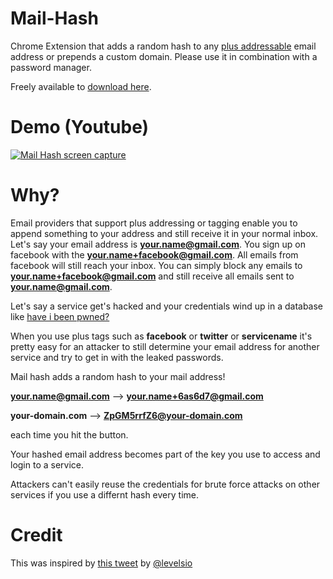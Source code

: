 # Mail-Hash

Chrome Extension that adds a random hash to any [plus addressable](https://www.fastmail.com/help/receive/addressing.html) email address or prepends a custom domain.
Please use it in combination with a password manager.

Freely available to [download here](https://chrome.google.com/webstore/detail/njjpbfibgmkogjbfkafflpodelhchfaf).

# Demo (Youtube)

[![Mail Hash screen capture](https://img.youtube.com/vi/pZFtJFBof9w/maxresdefault.jpg)](https://www.youtube.com/watch?v=pZFtJFBof9w)

# Why?

Email providers that support plus addressing or tagging enable you to append something to your address and still receive it in your normal inbox.
Let's say your email address is **your.name@gmail.com**. You sign up on facebook with the **your.name+facebook@gmail.com**.
All emails from facebook will still reach your inbox. You can simply block any emails to **your.name+facebook@gmail.com** and still receive all emails sent to **your.name@gmail.com**.

Let's say a service get's hacked and your credentials wind up in a database like [have i been pwned?](https://haveibeenpwned.com/)

When you use plus tags such as **facebook** or **twitter** or **servicename** it's pretty easy for an attacker to still determine your email address for another service and try to get in with the leaked passwords.

Mail hash adds a random hash to your mail address!

**your.name@gmail.com** --> **your.name+6as6d7@gmail.com**

**your-domain.com** --> **ZpGM5rrfZ6@your-domain.com**

each time you hit the button.

Your hashed email address becomes part of the key you use to access and login to a service.

Attackers can't easily reuse the credentials for brute force attacks on other services if you use a differnt hash every time.

# Credit

This was inspired by [this tweet](https://twitter.com/levelsio/status/1085785937601212417) by [@levelsio](https://twitter.com/levelsio)
